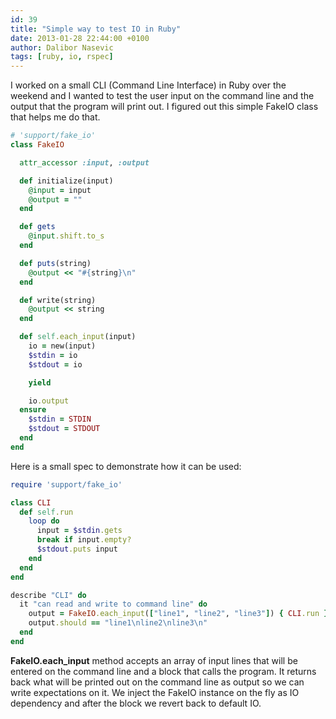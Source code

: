 ```yaml
---
id: 39
title: "Simple way to test IO in Ruby"
date: 2013-01-28 22:44:00 +0100
author: Dalibor Nasevic
tags: [ruby, io, rspec]
---
```


I worked on a small CLI (Command Line Interface) in Ruby over the weekend and I wanted to test the user input on the command line and the output that the program will print out. I figured out this simple FakeIO class that helps me do that.

```ruby
# 'support/fake_io'
class FakeIO

  attr_accessor :input, :output

  def initialize(input)
    @input = input
    @output = ""
  end

  def gets
    @input.shift.to_s
  end

  def puts(string)
    @output << "#{string}\n"
  end

  def write(string)
    @output << string
  end

  def self.each_input(input)
    io = new(input)
    $stdin = io
    $stdout = io

    yield

    io.output
  ensure
    $stdin = STDIN
    $stdout = STDOUT
  end
end
```

Here is a small spec to demonstrate how it can be used:

```ruby
require 'support/fake_io'

class CLI
  def self.run
    loop do
      input = $stdin.gets
      break if input.empty?
      $stdout.puts input
    end
  end
end

describe "CLI" do
  it "can read and write to command line" do
    output = FakeIO.each_input(["line1", "line2", "line3"]) { CLI.run }
    output.should == "line1\nline2\nline3\n"
  end
end
```

**FakeIO.each\_input** method accepts an array of input lines that will be entered on the command line and a block that calls the program. It returns back what will be printed out on the command line as output so we can write expectations on it. We inject the FakeIO instance on the fly as IO dependency and after the block we revert back to default IO.
